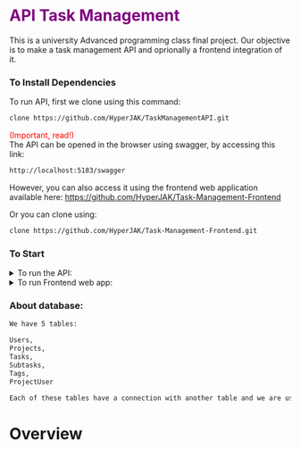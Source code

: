 # <span style="color:purple">API Task Management</span>  
This is a university Advanced programming class final project. Our objective is to make a task management API and oprionally a frontend integration of it.

### To Install Dependencies  

To run API, first we clone using this command:
```bash
clone https://github.com/HyperJAK/TaskManagementAPI.git
```  

<span style="color:red">(Important, read!)</span>  
The API can be opened in the browser using swagger, by accessing this link:
 ```bash
http://localhost:5183/swagger
```

However, you can also access it using the frontend web application available here:
https://github.com/HyperJAK/Task-Management-Frontend

Or you can clone using: 
```bash
clone https://github.com/HyperJAK/Task-Management-Frontend.git
``` 


### To Start
<details>
<summary>To run the API:</summary>
<br>  

We open project and type in terminal:
```bash
dotnet run
```

</details>  

<details>
<summary>To run Frontend web app:</summary>
<br>  

First we open project and install all dependencies:
```bash
npm install
```

Then we run this command to start project:
```bash
npm run dev
```

</details>



### About database:  
```bash
We have 5 tables: 

Users, 
Projects, 
Tasks, 
Subtasks,
Tags, 
ProjectUser  

Each of these tables have a connection with another table and we are using Linq to manage all the data coming and going from the database
```  


#
# Overview  

